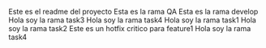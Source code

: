 Este es el readme del proyecto
Esta es la rama QA
Esta es la rama develop
Hola soy la rama task3
Hola soy la rama task4
Hola soy la rama task1
Hola soy la rama task2
Este es un hotfix critico para feature1
Hola soy la rama task4


